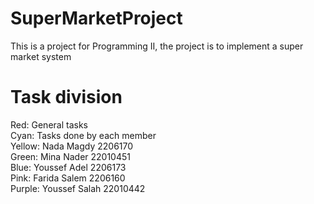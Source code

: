 # SuperMarketProject
This is a project for Programming II, the project is to implement a super market system
# Task division
Red: General tasks<br>
Cyan: Tasks done by each member<br>
Yellow: Nada Magdy 2206170<br>
Green: Mina Nader 22010451<br>
Blue: Youssef Adel 2206173<br>
Pink: Farida Salem 2206160<br>
Purple: Youssef Salah 22010442<br>
